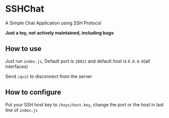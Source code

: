 # SSHChat
A Simple Chat Application using SSH Protocol

**Just a toy, not actively maintained, including bugs**

## How to use
Just run `index.js`, Default port is `10022` and default host is `0.0.0.0`(all interfaces)

Send `/quit` to disconnect from the server

## How to configure
Put your SSH host key to `/keys/host.key`, change the port or the host in last line of `index.js`